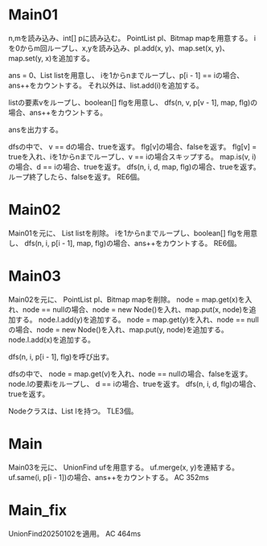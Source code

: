 # Main01
n,mを読み込み、int[] pに読み込む。
PointList pl、Bitmap mapを用意する。
iを0からm回ループし、x,yを読み込み、pl.add(x, y)、map.set(x, y)、map.set(y, x)を追加する。

ans = 0、List<Integer> listを用意し、
iを1からnまでループし、p[i - 1] == iの場合、ans++をカウントする。
それ以外は、list.add(i)を追加する。

listの要素vをループし、boolean[] flgを用意し、
dfs(n, v, p[v - 1], map, flg)の場合、ans++をカウントする。

ansを出力する。

dfsの中で、
v == dの場合、trueを返す。
flg[v]の場合、falseを返す。
flg[v] = trueを入れ、iを1からnまでループし、v == iの場合スキップする。
map.is(v, i)の場合、d == iの場合、trueを返す。
dfs(n, i, d, map, flg)の場合、trueを返す。
ループ終了したら、falseを返す。
RE6個。

# Main02
Main01を元に、
List<Integer> listを削除。
iを1からnまでループし、boolean[] flgを用意し、
dfs(n, i, p[i - 1], map, flg)の場合、ans++をカウントする。
RE6個。

# Main03
Main02を元に、
PointList pl、Bitmap mapを削除。
node = map.get(x)を入れ、node == nullの場合、node = new Node()を入れ、map.put(x, node)を追加する。
node.l.add(y)を追加する。
node = map.get(y)を入れ、node == nullの場合、node = new Node()を入れ、map.put(y, node)を追加する。
node.l.add(x)を追加する。

dfs(n, i, p[i - 1], flg)を呼び出す。

dfsの中で、
node = map.get(v)を入れ、node == nullの場合、falseを返す。
node.lの要素iをループし、
d == iの場合、trueを返す。
dfs(n, i, d, flg)の場合、trueを返す。

Nodeクラスは、List<Integer> lを持つ。
TLE3個。

# Main
Main03を元に、
UnionFind ufを用意する。
uf.merge(x, y)を連結する。
uf.same(i, p[i - 1])の場合、ans++をカウントする。
AC 352ms

# Main\_fix
UnionFind20250102を適用。
AC 464ms

